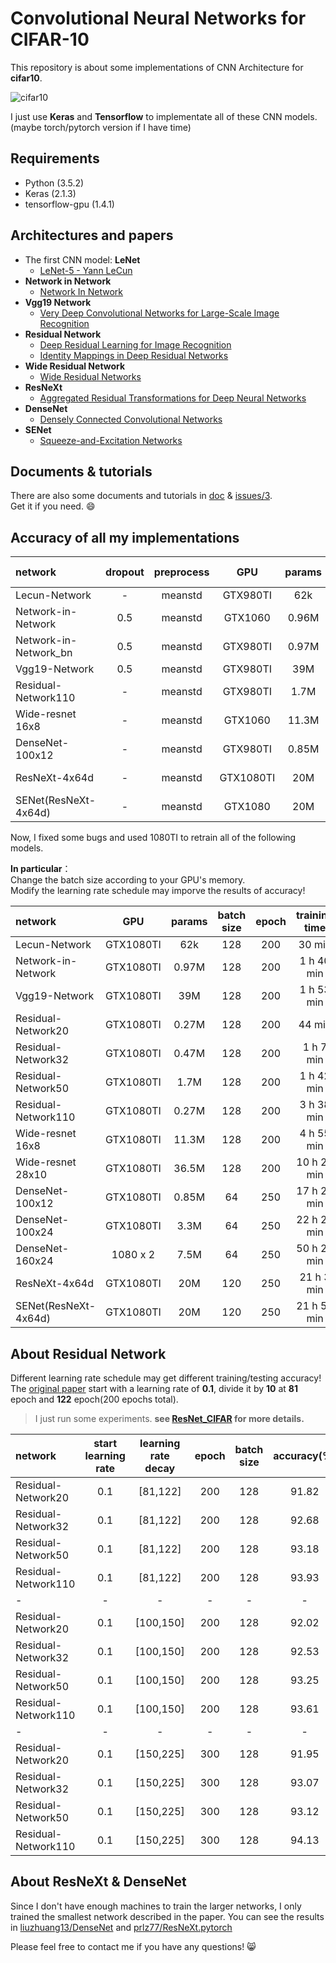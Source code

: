 # Convolutional Neural Networks for CIFAR-10 


This repository is about some implementations of CNN Architecture  for **cifar10**.  

![cifar10][1]

I just use **Keras** and **Tensorflow** to implementate all of these CNN models.  
(maybe torch/pytorch version if I have time)

## Requirements

- Python (3.5.2)
- Keras (2.1.3)
- tensorflow-gpu (1.4.1)

## Architectures and papers

- The first CNN model: **LeNet**    
    - [LeNet-5 - Yann LeCun][2]
- **Network in Network**
    - [Network In Network][3]
- **Vgg19 Network**
    -  [Very Deep Convolutional Networks for Large-Scale Image Recognition][4]
- **Residual Network**
    -  [Deep Residual Learning for Image Recognition][5]
    -  [Identity Mappings in Deep Residual Networks][6]
-  **Wide Residual Network**
    -  [Wide Residual Networks][7]
-  **ResNeXt**  
    -  [Aggregated Residual Transformations for Deep Neural Networks][8]
-  **DenseNet**
    -  [Densely Connected Convolutional Networks][9]
-  **SENet**
    - [Squeeze-and-Excitation Networks][10]  

## Documents & tutorials

There are also some documents and tutorials in [doc][11] & [issues/3][12].  
Get it if you need. :smile:


## Accuracy of all my implementations

| network               | dropout | preprocess | GPU       | params  | training time | accuracy(%) |
|:----------------------|:-------:|:----------:|:---------:|:-------:|:-------------:|:-----------:|
| Lecun-Network         |    -    |   meanstd  | GTX980TI  | 62k     |    30 min     |    76.27    |
| Network-in-Network    |   0.5   |   meanstd  | GTX1060   | 0.96M   |    1 h 30 min |    91.25    |
| Network-in-Network_bn |   0.5   |   meanstd  | GTX980TI  | 0.97M   |    2 h 20 min |    91.75    |
| Vgg19-Network         |   0.5   |   meanstd  | GTX980TI  | 39M     |    4 hours    |    93.53    |
| Residual-Network110   |    -    |   meanstd  | GTX980TI  | 1.7M    |    8 h 58 min |    94.10    |
| Wide-resnet 16x8      |    -    |   meanstd  | GTX1060   | 11.3M   |  11 h 32 min  |    95.14    |
| DenseNet-100x12       |    -    |   meanstd  | GTX980TI  | 0.85M   |  30 h 40 min  |    95.15    |
| ResNeXt-4x64d         |    -    |   meanstd  | GTX1080TI | 20M     |  22 h 50 min  |    95.51    |
| SENet(ResNeXt-4x64d)  |    -    |   meanstd  | GTX1080   | 20M     |  -            |   -         |

Now, I fixed some bugs and used 1080TI to retrain all of the following models.  

**In particular**：  
Change the batch size according to your GPU's memory.  
Modify the learning rate schedule may imporve the results of accuracy!  

| network               | GPU       | params  | batch size | epoch | training time | accuracy(%) |
|:----------------------|:---------:|:-------:|:----------:|:-----:|:-------------:|:-----------:|
| Lecun-Network         | GTX1080TI | 62k     |   128      |  200  |    30 min     |    76.25    |
| Network-in-Network    | GTX1080TI | 0.97M   |   128      |  200  |    1 h 40 min |    91.63    |
| Vgg19-Network         | GTX1080TI | 39M     |   128      |  200  |    1 h 53 min |    93.53    |
| Residual-Network20    | GTX1080TI | 0.27M   |   128      |  200  |    44 min     |    91.82    |
| Residual-Network32    | GTX1080TI | 0.47M   |   128      |  200  |    1 h 7 min  |    92.68    |
| Residual-Network50    | GTX1080TI | 1.7M    |   128      |  200  |    1 h 42 min |    93.18    |
| Residual-Network110   | GTX1080TI | 0.27M   |   128      |  200  |    3 h 38 min |    93.93    |
| Wide-resnet 16x8      | GTX1080TI | 11.3M   |   128      |  200  |   4 h 55 min  |    95.13    |
| Wide-resnet 28x10     | GTX1080TI | 36.5M   |   128      |  200  |   10 h 22 min |    95.78    |
| DenseNet-100x12       | GTX1080TI | 0.85M   |   64       |  250  |   17 h 20 min |    94.91    |
| DenseNet-100x24       | GTX1080TI | 3.3M    |   64       |  250  |   22 h 27 min |    95.30    |
| DenseNet-160x24       | 1080 x 2  | 7.5M    |   64       |  250  |   50 h 20 min |    95.90    |
| ResNeXt-4x64d         | GTX1080TI | 20M     |   120      |  250  |   21 h 3 min  |    95.19    |
| SENet(ResNeXt-4x64d)  | GTX1080TI | 20M     |   120      |  250  |   21 h 57 min |    95.60    |

## About Residual Network

Different learning rate schedule may get different training/testing accuracy!  
The [original paper][13] start with a learning rate of **0.1**, divide it by **10** at **81** epoch and **122** epoch(200 epochs total).  

> I just run some experiments. **see [ResNet_CIFAR][14] for more details.**


| network               | start learning rate | learning rate decay | epoch | batch size | accuracy(%) |
|:----------------------|:-------------------:|:-------------------:|:-----:|:----------:|:-----------:|
| Residual-Network20    |     0.1             |   [81,122]          |  200  |   128      |    91.82    |
| Residual-Network32    |     0.1             |   [81,122]          |  200  |   128      |    92.68    |
| Residual-Network50    |     0.1             |   [81,122]          |  200  |   128      |    93.18    |
| Residual-Network110   |     0.1             |   [81,122]          |  200  |   128      |    93.93    |
|          -            |     -               |         -           |     - |       -    |    -        |
| Residual-Network20    |     0.1             |   [100,150]         |  200  |   128      |    92.02    |
| Residual-Network32    |     0.1             |   [100,150]         |  200  |   128      |    92.53    |
| Residual-Network50    |     0.1             |   [100,150]         |  200  |   128      |    93.25    |
| Residual-Network110   |     0.1             |   [100,150]         |  200  |   128      |    93.61    |
|          -            |     -               |         -           |     - |       -    |    -        |
| Residual-Network20    |     0.1             |   [150,225]         |  300  |   128      |    91.95    |
| Residual-Network32    |     0.1             |   [150,225]         |  300  |   128      |    93.07    |
| Residual-Network50    |     0.1             |   [150,225]         |  300  |   128      |    93.12    |
| Residual-Network110   |     0.1             |   [150,225]         |  300  |   128      |    94.13    |


## About ResNeXt & DenseNet

Since I don't have enough machines to train the larger networks, I only trained the smallest network described in the paper.  You can see the results in [liuzhuang13/DenseNet][15] and [prlz77/ResNeXt.pytorch][16]

Please feel free to contact me if you have any questions! :smile_cat: 


  [1]: ./images/cf10.png
  [2]: http://yann.lecun.com/exdb/lenet/
  [3]: https://arxiv.org/abs/1312.4400
  [4]: https://arxiv.org/abs/1409.1556
  [5]: https://arxiv.org/abs/1512.03385
  [6]: https://arxiv.org/abs/1603.05027
  [7]: https://arxiv.org/abs/1605.07146
  [8]: https://arxiv.org/abs/1611.05431
  [9]: https://arxiv.org/abs/1608.06993
  [10]: https://arxiv.org/abs/1709.01507
  [11]: ./doc
  [12]: https://github.com/BIGBALLON/cifar-10-cnn/issues/3
  [13]: https://arxiv.org/abs/1512.03385
  [14]: https://github.com/BIGBALLON/ResNet_CIFAR
  [15]: https://github.com/liuzhuang13/DenseNet
  [16]: https://github.com/prlz77/ResNeXt.pytorch